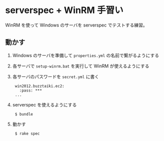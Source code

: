 # serverspec + WinRM 手習い

WinRM を使って Windows のサーバを serverspec でテストする練習。

## 動かす

1. Windows のサーバを準備して `properties.yml` の名前で繋がるようにする

2. 各サーバで `setup-winrm.bat` を実行して WinRM が使えるようにする

4. 各サーバのパスワードを `secret.yml` に書く

        win2012.buzztaiki.ec2:
          :pass: ***
        ...

5. serverspec を使えるようにする

        $ bundle

6. 動かす

        $ rake spec

